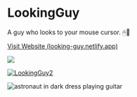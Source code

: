 # LookingGuy
A guy who looks to your mouse cursor. 🖱👀

[Visit Website (looking-guy.netlify.app)](https://looking-guy.netlify.app/)

<a href="#"><img src="http://example.com/path/image](https://github.com/mitinull/LookingGuy/assets/80200060/ff400751-999d-4085-b738-ad84e2d361b8" /></a>

[![LookingGuy2](https://github.com/mitinull/LookingGuy/assets/80200060/2382f3a3-770a-47a0-9f92-7b2f46000827)](#)

![astronaut in dark dress playing guitar](https://github.com/mitinull/LookingGuy/assets/80200060/a5ace7c7-6dc5-4727-9c36-c2adb9307081)
